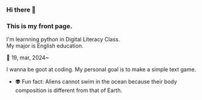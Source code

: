 ### Hi there 👋  
### This is my front page.  

I'm learnning python in Digital Literacy Class.  
My major is English education.  

 :cactus:  19, mar, 2024~ 

I wanna be goot at coding. 
My personal goal is to make a simple text game.
- 	:alien: Fun fact: Aliens cannot swim in the ocean because their body composition is different from that of Earth.



<!--
**dhlee3146/dhlee3146** is a ✨ _special_ ✨ repository because its `README.md` (this file) appears on your GitHub profile.

Here are some ideas to get you started:

- 🔭 I’m currently working on ...
- 🌱 I’m currently learning ...
- 👯 I’m looking to collaborate on ...
- 🤔 I’m looking for help with ...
- 💬 Ask me about ...
- 📫 How to reach me: ...
- 😄 Pronouns: ...
- ⚡ Fun fact: ...
--> 
